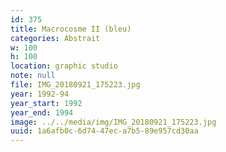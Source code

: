 ```yaml
---
id: 375
title: Macrocosme II (bleu)
categories: Abstrait
w: 100
h: 100
location: graphic studio
note: null
file: IMG_20180921_175223.jpg
year: 1992-94
year_start: 1992
year_end: 1994
image: ../../media/img/IMG_20180921_175223.jpg
uuid: 1a6afb0c-6d74-47ec-a7b5-89e957cd30aa
---
```


